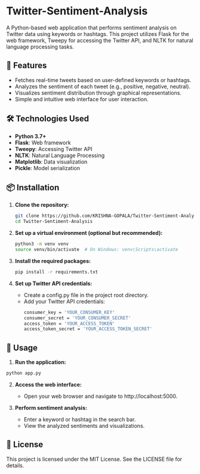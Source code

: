 # Twitter-Sentiment-Analysis

A Python-based web application that performs sentiment analysis on Twitter data using keywords or hashtags. This project utilizes Flask for the web framework, Tweepy for accessing the Twitter API, and NLTK for natural language processing tasks.

## 🚀 Features

- Fetches real-time tweets based on user-defined keywords or hashtags.
- Analyzes the sentiment of each tweet (e.g., positive, negative, neutral).
- Visualizes sentiment distribution through graphical representations.
- Simple and intuitive web interface for user interaction.

## 🛠️ Technologies Used

- **Python 3.7+**
- **Flask**: Web framework
- **Tweepy**: Accessing Twitter API
- **NLTK**: Natural Language Processing
- **Matplotlib**: Data visualization
- **Pickle**: Model serialization

## 📦 Installation

1. **Clone the repository:**
   ```bash
   git clone https://github.com/KRISHNA-GOPALA/Twitter-Sentiment-Analysis.git
   cd Twitter-Sentiment-Analysis
   ```
2. **Set up a virtual environment (optional but recommended):**
   ```bash
   python3 -m venv venv
   source venv/bin/activate  # On Windows: venv\Scripts\activate
   ```

3. **Install the required packages:**
   ```bash
   pip install -r requirements.txt
   ```
  
4. **Set up Twitter API credentials:**
   - Create a config.py file in the project root directory.
   - Add your Twitter API credentials:
       ```bash
       consumer_key = 'YOUR_CONSUMER_KEY'
       consumer_secret = 'YOUR_CONSUMER_SECRET'
       access_token = 'YOUR_ACCESS_TOKEN'
       access_token_secret = 'YOUR_ACCESS_TOKEN_SECRET'
       ```

## 🧪 Usage
1. **Run the application:**
```bash
python app.py
```

2. **Access the web interface:**
   - Open your web browser and navigate to http://localhost:5000.

3. **Perform sentiment analysis:**
   - Enter a keyword or hashtag in the search bar.
   - View the analyzed sentiments and visualizations.


## 📄 License
This project is licensed under the MIT License. See the LICENSE file for details.
